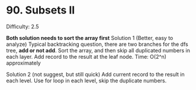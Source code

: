 # 90. Subsets II

Difficulty: 2.5

**Both solution needs to sort the array first**
Solution 1 (Better, easy to analyze)
Typical backtracking question, there are two branches for the dfs tree, **add or not add**.
Sort the array, and then skip all duplicated numbers in each layer. Add record to the result at the leaf node.
Time: O(2^n) approximately

Solution 2 (not suggest, but still quick)
Add current record to the result in each level.
Use for loop in each level, skip the duplicate numbers.

